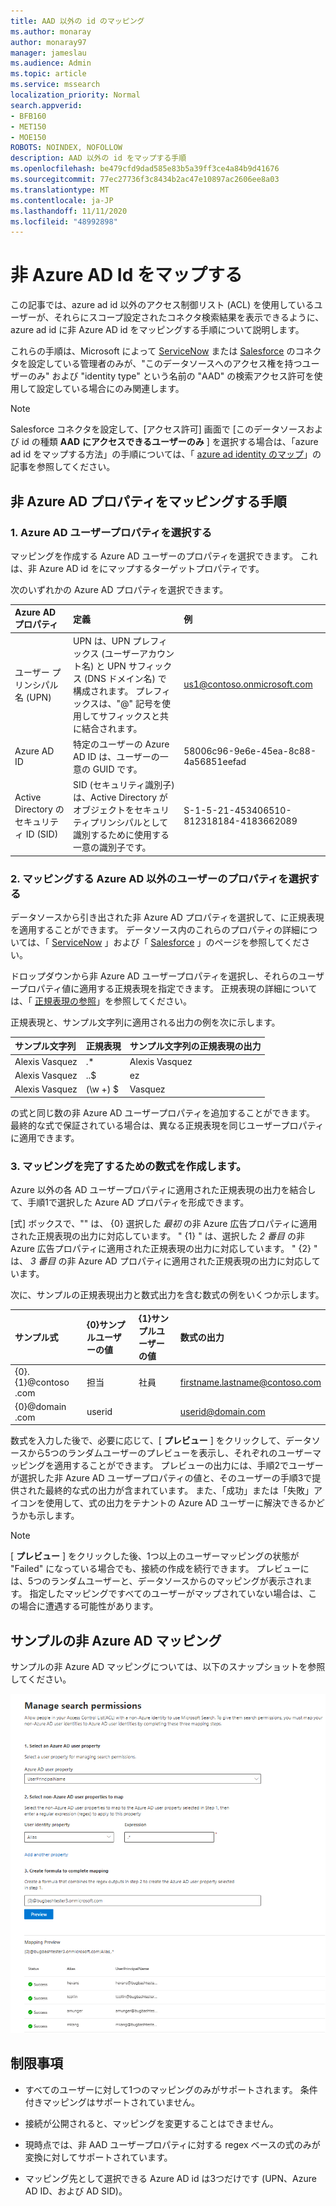 ```yaml
---
title: AAD 以外の id のマッピング
ms.author: monaray
author: monaray97
manager: jameslau
ms.audience: Admin
ms.topic: article
ms.service: mssearch
localization_priority: Normal
search.appverid:
- BFB160
- MET150
- MOE150
ROBOTS: NOINDEX, NOFOLLOW
description: AAD 以外の id をマップする手順
ms.openlocfilehash: be479cfd9dad585e83b5a39ff3ce4a84b9d41676
ms.sourcegitcommit: 77ec27736f3c8434b2ac47e10897ac2606ee8a03
ms.translationtype: MT
ms.contentlocale: ja-JP
ms.lasthandoff: 11/11/2020
ms.locfileid: "48992898"
---
```

# <a name="map-your-non-azure-ad-identities"></a>非 Azure AD Id をマップする  

この記事では、azure ad id 以外のアクセス制御リスト (ACL) を使用しているユーザーが、それらにスコープ設定されたコネクタ検索結果を表示できるように、azure ad id に非 Azure AD id をマッピングする手順について説明します。

これらの手順は、Microsoft によって [ServiceNow](servicenow-connector.md) または [Salesforce](salesforce-connector.md) のコネクタを設定している管理者のみが、"このデータソースへのアクセス権を持つユーザーのみ" および "identity type" という名前の "AAD" の検索アクセス許可を使用して設定している場合にのみ関連します。

>[!NOTE]
>Salesforce コネクタを設定して、[アクセス許可] 画面で [このデータソースおよび id の種類 **AAD** **にアクセスできるユーザーのみ** ] を選択する場合は、「azure ad id をマップする方法」の手順については、「 [azure ad identity のマップ](map-aad.md)」の記事を参照してください。  

## <a name="steps-for-mapping-your-non-azure-ad-properties"></a>非 Azure AD プロパティをマッピングする手順

### <a name="1-select-an-azure-ad-user-property"></a>1. Azure AD ユーザープロパティを選択する  

マッピングを作成する Azure AD ユーザーのプロパティを選択できます。 これは、非 Azure AD id をにマップするターゲットプロパティです。  

次のいずれかの Azure AD プロパティを選択できます。

| Azure AD プロパティ    | 定義           | 例         |
| :------------------- | :------------------- |:--------------- |
| ユーザー プリンシパル名 (UPN)  | UPN は、UPN プレフィックス (ユーザーアカウント名) と UPN サフィックス (DNS ドメイン名) で構成されます。 プレフィックスは、"@" 記号を使用してサフィックスと共に結合されます。 | us1@contoso.onmicrosoft.com |
| Azure AD ID                 | 特定のユーザーの Azure AD ID は、ユーザーの一意の GUID です。                 | 58006c96-9e6e-45ea-8c88-4a56851eefad            |
| Active Directory のセキュリティ ID (SID)                  | SID (セキュリティ識別子) は、Active Directory がオブジェクトをセキュリティプリンシパルとして識別するために使用する一意の識別子です。                  | S-1-5-21-453406510-812318184-4183662089             |

### <a name="2-select-non-azure-ad-user-properties-to-map"></a>2. マッピングする Azure AD 以外のユーザーのプロパティを選択する

データソースから引き出された非 Azure AD プロパティを選択して、に正規表現を適用することができます。 データソース内のこれらのプロパティの詳細については、「 [ServiceNow](servicenow-connector.md) 」および「 [Salesforce](salesforce-connector.md) 」のページを参照してください。  

ドロップダウンから非 Azure AD ユーザープロパティを選択し、それらのユーザープロパティ値に適用する正規表現を指定できます。 正規表現の詳細については、「 [正規表現の参照]( https://docs.microsoft.com/dotnet/standard/base-types/regular-expression-language-quick-reference)」を参照してください。  

正規表現と、サンプル文字列に適用される出力の例を次に示します。 

| サンプル文字列                  | 正規表現                 | サンプル文字列の正規表現の出力           |
| :------------------- | :------------------- |:---------------|
| Alexis Vasquez  | .* | Alexis Vasquez |
| Alexis Vasquez                 | ..$                 | ez            |
| Alexis Vasquez                  | (\w +) $                  | Vasquez             |

の式と同じ数の非 Azure AD ユーザープロパティを追加することができます。 最終的な式で保証されている場合は、異なる正規表現を同じユーザープロパティに適用できます。  

### <a name="3-create-formula-to-complete-mapping"></a>3. マッピングを完了するための数式を作成します。

Azure 以外の各 AD ユーザープロパティに適用された正規表現の出力を結合して、手順1で選択した Azure AD プロパティを形成できます。

[式] ボックスで、"" は、 {0} 選択した *最初* の非 Azure 広告プロパティに適用された正規表現の出力に対応しています。 " {1} " は、選択した *2 番目* の非 Azure 広告プロパティに適用された正規表現の出力に対応しています。 " {2} " は、 *3 番目* の非 Azure AD プロパティに適用された正規表現の出力に対応しています。  

次に、サンプルの正規表現出力と数式出力を含む数式の例をいくつか示します。 

| サンプル式                  | {0}サンプルユーザーの値                 | {1}サンプルユーザーの値           | 数式の出力                  |
| :------------------- | :------------------- |:---------------|:---------------|
| {0}.{1}@contoso .com  | 担当 | 社員 |firstname.lastname@contoso.com
| {0}@domain .com                 | userid                 |             |userid@domain.com

数式を入力した後で、必要に応じて、[ **プレビュー** ] をクリックして、データソースから5つのランダムユーザーのプレビューを表示し、それぞれのユーザーマッピングを適用することができます。 プレビューの出力には、手順2でユーザーが選択した非 Azure AD ユーザープロパティの値と、そのユーザーの手順3で提供された最終的な式の出力が含まれています。 また、「成功」または「失敗」アイコンを使用して、式の出力をテナントの Azure AD ユーザーに解決できるかどうかも示します。  

>[!NOTE]
>[ **プレビュー** ] をクリックした後、1つ以上のユーザーマッピングの状態が "Failed" になっている場合でも、接続の作成を続行できます。 プレビューには、5つのランダムユーザーと、データソースからのマッピングが表示されます。 指定したマッピングですべてのユーザーがマップされていない場合は、この場合に遭遇する可能性があります。

## <a name="sample-non-azure-ad-mapping"></a>サンプルの非 Azure AD マッピング

サンプルの非 Azure AD マッピングについては、以下のスナップショットを参照してください。

![非 Azure AD マッピングページに記入する方法のサンプルスナップショット](media/non-aad-mapping.png)

## <a name="limitations"></a>制限事項  

- すべてのユーザーに対して1つのマッピングのみがサポートされます。 条件付きマッピングはサポートされていません。  

- 接続が公開されると、マッピングを変更することはできません。  

- 現時点では、非 AAD ユーザープロパティに対する regex ベースの式のみが変換に対してサポートされています。

- マッピング先として選択できる Azure AD id は3つだけです (UPN、Azure AD ID、および AD SID)。